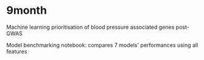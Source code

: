 # 9month

Machine learning prioritisation of blood pressure associated genes post-GWAS

Model benchmarking notebook: compares 7 models' performances using all features
